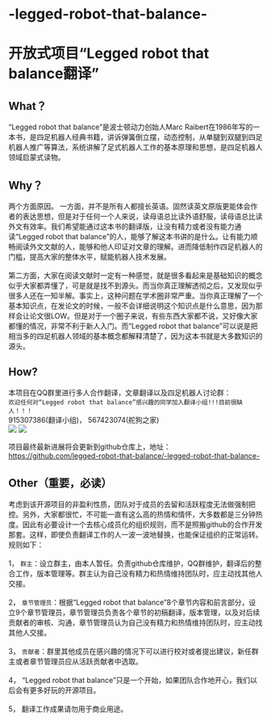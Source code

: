 # -legged-robot-that-balance-
开放式项目“Legged robot that balance翻译”
=================================================
What？
-------------------------------------------------
“Legged robot that balance”是波士顿动力创始人Marc Raibert在1986年写的一本书，是四足机器人经典书籍，讲诉弹簧倒立摆，动态控制，从单腿到双腿到四足机器人推广等算法，系统讲解了足式机器人工作的基本原理和思想，是四足机器人领域启蒙式读物。<br>

Why？
--------------------------------------------------
两个方面原因。
一方面，并不是所有人都擅长英语。固然读英文原版更能体会作者的表达思想，但是对于任何一个人来说，读母语总比读外语舒服，读母语总比读外文有效率。我们希望能通过这本书的翻译版，让没有精力或者没有能力通读“Legged robot that balance”的人，能够了解这本书讲的是什么。让有能力顺畅阅读外文文献的人，能够和他人印证对文章的理解。进而降低制作四足机器人的门槛，提高大家的整体水平，赋能机器人技术发展。<br><br>
第二方面，大家在阅读文献时一定有一种感觉，就是很多看起来是基础知识的概念似乎大家都弄懂了，可是就是找不到源头。而当你真正理解透彻之后，又发现似乎很多人还在一知半解。事实上，这种问题在学术圈非常严重。当你真正理解了一个基本知识点，在发论文的时候，一般不会详细说明这个知识点是什么意思，因为那样会让论文很LOW。但是对于一个圈子来说，有些东西大家都不说，又好像大家都懂的情况，非常不利于新人入门。而“Legged robot that balance”可以说是把相当多的四足机器人领域的基本概念都解释清楚了，因为这本书就是大多数知识的源头。<br>
	
How?
--------------------------------------------------
本项目在QQ群里进行多人合作翻译，文章翻译以及四足机器人讨论群：<br>
`欢迎任何对“Legged robot that balance”感兴趣的同学加入翻译小组!!!目前很缺人！！！`<br>
915307386(翻译小组)，  567423074(舵狗之家)<br>
![](https://github.com/legged-robot-that-balance/-legged-robot-that-balance-/blob/master/翻译小组-QQ群.jpg)
![](https://github.com/legged-robot-that-balance/-legged-robot-that-balance-/blob/master/舵狗之家-QQ群.jpg)<br>

项目最终最新进展将会更新到github仓库上，地址：<br>
https://github.com/legged-robot-that-balance/-legged-robot-that-balance-<br>

Other（重要，必读）
--------------------------------------------------
考虑到该开源项目的非盈利性质，团队对于成员的去留和活跃程度无法做强制把控。另外，大家都很忙，不可能一直有这么高的热情和情怀，大多数都是三分钟热度。因此有必要设计一个去核心成员化的组织规则，而不是照搬github的合作开发那套。这样，即使负责翻译工作的人一波一波地替换，也能保证组织的正常运转。规则如下：<br><br>
1，	`群主`：设立群主，由本人暂任。负责github仓库维护，QQ群维护，翻译后的整合工作，版本管理等。群主认为自己没有精力和热情维持团队时，应主动找其他人交接。<br><br>
2，	`章节管理员`：根据“Legged robot that balance”8个章节内容和前言部分，设立9个章节管理员，章节管理员负责各个章节的初稿翻译，版本管理，以及对后续贡献者的审核、沟通，章节管理员认为自己没有精力和热情维持团队时，应主动找其他人交接。<br><br>
3，	`贡献者`：群里其他成员在感兴趣的情况下可以进行校对或者提出建议，新任群主或者章节管理员应从活跃贡献者中选取。<br><br>
4，	“Legged robot that balance”只是一个开始，如果团队合作地开心，我们以后会有更多好玩的开源项目。<br><br>
5，	翻译工作成果请勿用于商业用途。<br><br>
